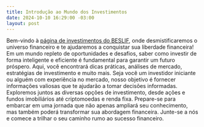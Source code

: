 ```yaml
---
title: Introdução ao Mundo dos Investimentos
date: 2024-10-10 16:29:00 -03:00
layout: post
---
```


Bem-vindo à [página de investimentos do BESLIF](https://beslif.github.io/investimentos), onde desmistificaremos o universo financeiro e te ajudaremos a conquistar sua liberdade financeira! Em um mundo repleto de oportunidades e desafios, saber como investir de forma inteligente e eficiente é fundamental para garantir um futuro próspero. Aqui, você encontrará dicas práticas, análises de mercado, estratégias de investimento e muito mais. Seja você um investidor iniciante ou alguém com experiência no mercado, nosso objetivo é fornecer informações valiosas que te ajudarão a tomar decisões informadas. Exploremos juntos as diversas opções de investimento, desde ações e fundos imobiliários até criptomoedas e renda fixa. Prepare-se para embarcar em uma jornada que não apenas ampliará seu conhecimento, mas também poderá transformar sua abordagem financeira. Junte-se a nós e comece a trilhar o seu caminho rumo ao sucesso financeiro.
